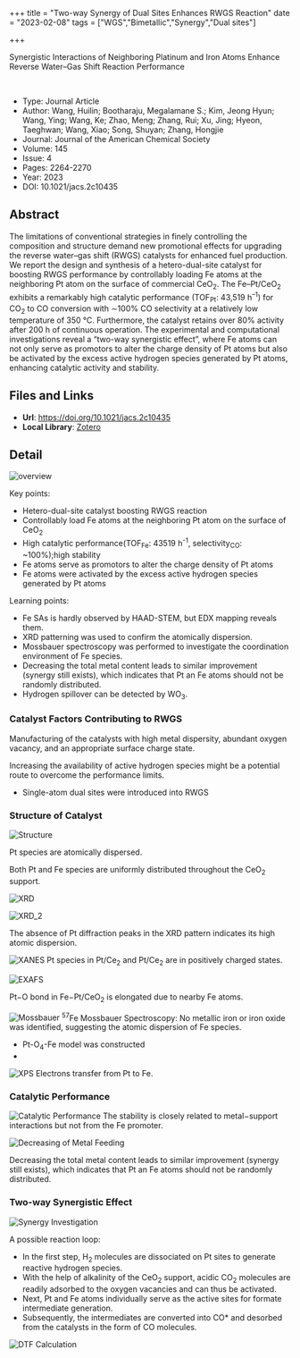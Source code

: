 +++
title = "Two-way Synergy of Dual Sites Enhances RWGS Reaction"
date = "2023-02-08"
tags = ["WGS","Bimetallic","Synergy","Dual sites"]

+++

Synergistic Interactions of Neighboring Platinum and Iron Atoms Enhance Reverse Water–Gas Shift Reaction Performance

<!--more-->
<br>


- Type: Journal Article
- Author: Wang, Huilin; Bootharaju, Megalamane S.; Kim, Jeong Hyun; Wang, Ying; Wang, Ke; Zhao, Meng; Zhang, Rui; Xu, Jing; Hyeon, Taeghwan; Wang, Xiao; Song, Shuyan; Zhang, Hongjie
- Journal: Journal of the American Chemical Society
- Volume: 145
- Issue: 4
- Pages: 2264-2270
- Year: 2023
- DOI: 10.1021/jacs.2c10435


## Abstract

The limitations of conventional strategies in finely controlling the composition and structure demand new promotional effects for upgrading the reverse water–gas shift (RWGS) catalysts for enhanced fuel production. We report the design and synthesis of a hetero-dual-site catalyst for boosting RWGS performance by controllably loading Fe atoms at the neighboring Pt atom on the surface of commercial CeO<sub>2</sub>. The Fe–Pt/CeO<sub>2</sub> exhibits a remarkably high catalytic performance (TOF<sub>Pt</sub>: 43,519 h<sup>–1</sup>) for CO<sub>2</sub> to CO conversion with ∼100% CO selectivity at a relatively low temperature of 350 °C. Furthermore, the catalyst retains over 80% activity after 200 h of continuous operation. The experimental and computational investigations reveal a “two-way synergistic effect”, where Fe atoms can not only serve as promotors to alter the charge density of Pt atoms but also be activated by the excess active hydrogen species generated by Pt atoms, enhancing catalytic activity and stability.

## Files and Links

- **Url**: https://doi.org/10.1021/jacs.2c10435
- **Local Library**: [Zotero](zotero://select/library/items/MASV7X98)

## Detail

![overview](https://cdn.jsdelivr.net/gh/blleng/images/upload/20230208_212016.png)

Key points:

- Hetero-dual-site catalyst boosting RWGS reaction
- Controllably load Fe atoms at the neighboring Pt atom on the surface of CeO<sub>2</sub>
- High catalytic performance(TOF<sub>Fe</sub>: 43519 h<sup>-1</sup>, selectivity<sub>CO</sub>: ~100%);high stability
- Fe atoms serve as promotors to alter the charge density of Pt atoms
- Fe atoms were activated by the excess active hydrogen species generated by Pt atoms

Learning points:

- Fe SAs is hardly observed by HAAD-STEM, but EDX mapping reveals them.
- XRD patterning was used to confirm the atomically dispersion.
- Mossbauer spectroscopy was performed to investigate the coordination environment of Fe species.
- Decreasing the total metal content leads to similar improvement (synergy still exists), which indicates that Pt an Fe atoms should not be randomly distributed.
- Hydrogen spillover can be detected by WO<sub>3</sub>.


### Catalyst Factors Contributing to RWGS

Manufacturing of the catalysts with high metal dispersity, abundant oxygen vacancy, and an appropriate surface charge state.

Increasing the availability of active hydrogen species might be a potential route to overcome the performance limits.

- Single-atom dual sites were introduced into RWGS

### Structure of Catalyst

![Structure](https://cdn.jsdelivr.net/gh/blleng/images/upload/20230209_133054.png "structure")

Pt species are atomically dispersed.

Both Pt and Fe species are uniformly distributed throughout the CeO<sub>2</sub> support.

![XRD](https://cdn.jsdelivr.net/gh/blleng/images/upload/20230209_133627.png "XRD")

![XRD_2](https://cdn.jsdelivr.net/gh/blleng/images/upload/20230209_133755.png "XRD")

The absence of Pt diffraction peaks in the XRD pattern indicates its high atomic dispersion.

![XANES](https://cdn.jsdelivr.net/gh/blleng/images/upload/20230209_134305.png "XANES")
Pt species in Pt/Ce<sub>2</sub> and Pt/Ce<sub>2</sub> are in positively charged states.

![EXAFS](https://cdn.jsdelivr.net/gh/blleng/images/upload/20230209_134748.png "EXAFS")

Pt−O bond in Fe−Pt/CeO<sub>2</sub> is elongated due to nearby Fe atoms.

![Mossbauer](https://cdn.jsdelivr.net/gh/blleng/images/upload/20230209_135015.png "Mossbauer")
<sup>57</sup>Fe Mossbauer Spectroscopy: No metallic iron or iron oxide was identified, suggesting the atomic dispersion of Fe species.

- Pt-O<sub>4</sub>-Fe model was constructed
- 
![XPS](https://cdn.jsdelivr.net/gh/blleng/images/upload/20230209_135506.png "XPS")
Electrons transfer from Pt to Fe.

### Catalytic Performance

![Catalytic Performance](https://cdn.jsdelivr.net/gh/blleng/images/upload/20230209_140651.png "Catalytic Performance")
The stability is closely related to metal−support interactions but not from the Fe promoter.

![Decreasing of Metal Feeding](https://cdn.jsdelivr.net/gh/blleng/images/upload/20230209_141929.png "Decreasing of Metal Feeding")

Decreasing the total metal content leads to similar improvement (synergy still exists), which indicates that Pt an Fe atoms should not be randomly distributed.

### Two-way Synergistic Effect

![Synergy Investigation](https://cdn.jsdelivr.net/gh/blleng/images/upload/20230209_142710.png "In situ DRTFT")

A possible reaction loop:
- In the first step, H<sub>2</sub> molecules are dissociated on Pt sites to generate reactive hydrogen species.
- With the help of alkalinity of the CeO<sub>2</sub> support, acidic CO<sub>2</sub> molecules are readily adsorbed to the oxygen vacancies and can thus be
activated.
- Next, Pt and Fe atoms individually serve as the active sites for formate intermediate generation.
- Subsequently, the intermediates are converted into CO* and desorbed from the catalysts in the form of CO molecules.

![DTF Calculation](https://cdn.jsdelivr.net/gh/blleng/images/upload/20230209_143858.png)